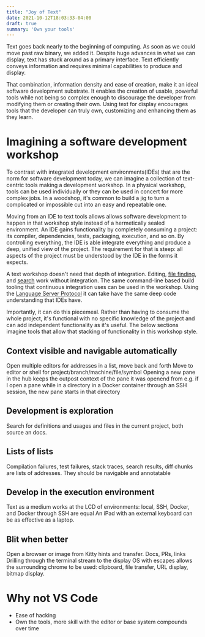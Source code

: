 ```yaml
---
title: "Joy of Text"
date: 2021-10-12T18:03:33-04:00
draft: true
summary: 'Own your tools'
---
```


Text goes back nearly to the beginning of computing.
As soon as we could move past raw binary, we added it.
Despite huge advances in what we can display, text has stuck around as a primary interface.
Text efficiently conveys information and requires minimal capabilities to produce and display.

That combination, information density and ease of creation, make it an ideal software development substrate.
It enables the creation of usable, powerful tools while not being so complex enough to discourage the developer from modifying them or creating their own.
Using text for display encourages tools that the developer can truly own, customizing and enhancing them as they learn.

# Imagining a software development workshop
To contrast with integrated development environments(IDEs) that are the norm for software development today, we can imagine a collection of text-centric tools making a development workshop.
In a physical workshop, tools can be used individually or they can be used in concert for more complex jobs.
In a woodshop, it's common to build a jig to turn a complicated or impossible cut into an easy and repeatable one.

Moving from an IDE to text tools allows allows software development to happen in that workshop style instead of a hermetically sealed environment.
An IDE gains functionality by completely consuming a project: its compiler, dependencies, tests, packaging, execution, and so on.
By controlling everything, the IDE is able integrate everything and produce a deep, unified view of the project.
The requirement for that is steep: all aspects of the project must be understood by the IDE in the forms it expects.

A text workshop doesn't need that depth of integration.
Editing, [file finding][fzf], and [search][ripgrep] work without integration.
The same command-line based build tooling that continuous integration uses can be used in the workshop.
Using the [Language Server Protocol][] it can take have the same deep code understanding that IDEs have.

[fzf]: https://github.com/junegunn/fzf
[ripgrep]: https://github.com/BurntSushi/ripgrep
[Language Server Protocol]: https://microsoft.github.io/language-server-protocol/

Importantly, it can do this piecemeal.
Rather than having to consume the whole project, it's functional with no specific knowledge of the project and can add independent functionality as it's useful.
The below sections imagine tools that allow that stacking of functionality in this workshop style.

## Context visible and navigable automatically

Open multiple editors for addresses in a list, move back and forth
Move to editor or shell for project/branch/machine/file/symbol
Opening a new pane in the hub keeps the outpost context of the pane it was openend from e.g. if I open a pane while in a directory in a Docker container through an SSH session, the new pane starts in that directory

## Development is exploration
Search for definitions and usages and files in the current project, both source an docs.

## Lists of lists
Compilation failures, test failures, stack traces, search results, diff chunks are lists of addresses.
They should be navigable and annotatable

## Develop in the execution environment
Text as a medium works at the LCD of environments: local, SSH, Docker, and Docker through SSH are equal
An iPad with an external keyboard can be as effective as a laptop.

## Blit when better
Open a browser or image from Kitty hints and transfer. Docs, PRs, links
Drilling through the terminal stream to the display OS with escapes allows the surrounding chrome to be used: clipboard, file transfer, URL display, bitmap display.

# Why not VS Code
- Ease of hacking
- Own the tools, more skill with the editor or base system compounds over time
